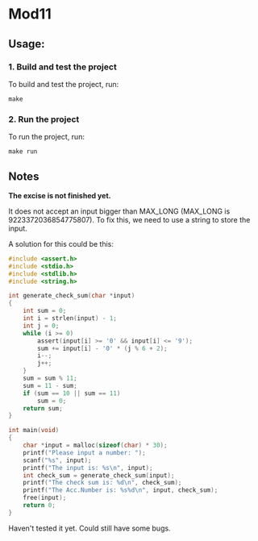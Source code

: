 # Mod11

## Usage:

### 1. Build and test the project

To build and test the project, run:

```shell
make
```

### 2. Run the project

To run the project, run:

```shell
make run
```

## Notes

**The excise is not finished yet.**

It does not accept an input bigger than MAX_LONG (MAX_LONG is 9223372036854775807).
To fix this, we need to use a string to store the input.

A solution for this could be this:

```c
#include <assert.h>
#include <stdio.h>
#include <stdlib.h>
#include <string.h>

int generate_check_sum(char *input)
{
    int sum = 0;
    int i = strlen(input) - 1;
    int j = 0;
    while (i >= 0)
        assert(input[i] >= '0' && input[i] <= '9');
        sum += input[i] - '0' * (j % 6 + 2);
        i--;
        j++;
    }
    sum = sum % 11;
    sum = 11 - sum;
    if (sum == 10 || sum == 11)
        sum = 0;
    return sum;
}

int main(void)
{
    char *input = malloc(sizeof(char) * 30);
    printf("Please input a number: ");
    scanf("%s", input);
    printf("The input is: %s\n", input);
    int check_sum = generate_check_sum(input);
    printf("The check sum is: %d\n", check_sum);
    printf("The Acc.Number is: %s%d\n", input, check_sum);
    free(input);
    return 0;
}
```

Haven't tested it yet.
Could still have some bugs.
